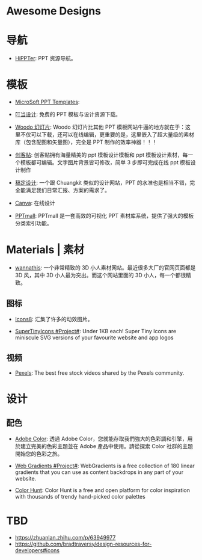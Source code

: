 # Awesome Designs

# 导航

- [HiPPTer](http://www.hippter.com/): PPT 资源导航。

# 模板

- [MicroSoft PPT Templates](https://templates.office.com/en-us/templates-for-powerpoint):

- [叮当设计](http://www.dingdangsheji.com/): 免费的 PPT 模板与设计资源下载。

- [Woodo 幻灯片](https://woodo.cn): Woodo 幻灯片比其他 PPT 模板网站牛逼的地方就在于：这里不仅可以下载，还可以在线编辑，更重要的是，这里嵌入了超大量级的素材库（包含配图和矢量图），完全是 PPT 制作的效率神器！！！

- [创客贴](https://www.chuangkit.com/polymer/975.html?utm_source=pptzc&utm_campaign=gq): 创客贴拥有海量精美的 ppt 模板设计模板和 ppt 模板设计素材，每一个模板都可编辑。文字图片背景皆可修改，简单 3 步即可完成在线 ppt 模板设计制作

- [稿定设计](https://www.gaoding.com/): 一个跟 Chuangkit 类似的设计网站，PPT 的水准也是相当不错，完全能满足我们日常汇报、方案的需求了。

- [Canva](https://www.canva.cn/templates/?utm_medium=paid&utm_source=baidu&utm_campaign=ACQ-brand-zone&utm_term=canva&utm_content=sem): 在线设计

- [PPTmall](http://www.pptmall.net/): PPTmall 是一套高效的可视化 PPT 素材库系统，提供了强大的模板分类索引功能。

# Materials | 素材

- [wannathis](https://wannathis.one/): 一个非常精致的 3D 小人素材网站。最近很多大厂的官网页面都是 3D 风，其中 3D 小人最为突出。而这个网站里面的 3D 小人，每一个都很精致。

## 图标

- [Icons8](https://icons8.com/preloaders/): 汇集了许多的动效图片。

- [SuperTinyIcons #Project#](https://github.com/edent/SuperTinyIcons): Under 1KB each! Super Tiny Icons are miniscule SVG versions of your favourite website and app logos

## 视频

- [Pexels](https://www.pexels.com/videos/): The best free stock videos shared by the Pexels community.

# 设计

## 配色

- [Adobe Color](https://color.adobe.com/zh/create): 透過 Adobe Color，您就能存取我們強大的色彩調和引擎，用於建立完美的色彩主題並在 Adobe 產品中使用。請從探索 Color 社群的主題開始您的色彩之旅。

- [Web Gradients #Project#](https://webgradients.com/): WebGradients is a free collection of 180 linear gradients that you can use as content backdrops in any part of your website.

- [Color Hunt](https://colorhunt.co/palettes): Color Hunt is a free and open platform for color inspiration with thousands of trendy hand-picked color palettes

# TBD

- https://zhuanlan.zhihu.com/p/63949977
- https://github.com/bradtraversy/design-resources-for-developers#icons
